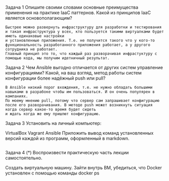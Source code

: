 Задача 1
Опишите своими словами основные преимущества применения на практике IaaC паттернов.
Какой из принципов IaaC является основополагающим?
```
Быстрее можно развернуть инфраструктуру для разработки и тестирования и такая инфраструктура у всех, кто пользуется такими виртуалками будет иметь одинаковые настройки
и установленные приложения. Т.е. не получится такого что у кого-то функциональность разработанного приложения работает, а у другого сотрудника не работает.
Главный принцип это то, что каждый раз разворачивая инфрастуктуру с помощью кода, мы получим идетничный результат.
```
Задача 2
Чем Ansible выгодно отличается от других систем управление конфигурациями?
Какой, на ваш взгляд, метод работы систем конфигурации более надёжный push или pull?
```
В Ansible низкий порог вхождения, т.е. не нужно обладать большими навыками в разрабоке чтобы им пользоваться. И он очень популярен в компаниях.
По моему мнению pull, потому что сервер сам запрашивает конфигурацию после его разворачивания. В методе push может возникнуть ситуация когда сервер какое-то время будет сидеть 
и ждать когда же ему пришлют конфигурацию.
```
Задача 3
Установить на личный компьютер:

VirtualBox
Vagrant
Ansible
Приложить вывод команд установленных версий каждой из программ, оформленный в markdown.
```
```
Задача 4 (*)
Воспроизвести практическую часть лекции самостоятельно.

Создать виртуальную машину.
Зайти внутрь ВМ, убедиться, что Docker установлен с помощью команды
docker ps
```
```
